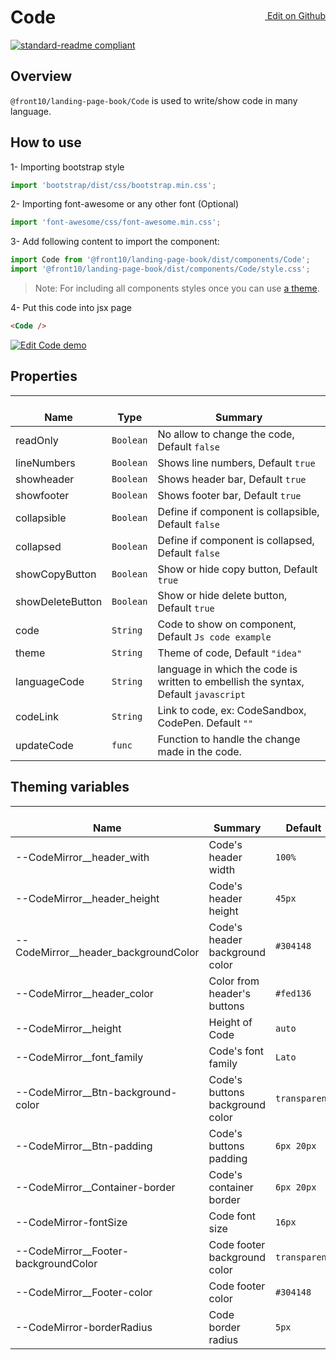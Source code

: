<a style="float:right; margin-top: 30px;" target="_blank" href="https://github.com/front10/landing-page-book/edit/master/src/components/Code/README.md"> <img width="15px;" src="https://assets-cdn.github.com/images/icons/emoji/unicode/270f.png"/> Edit on Github
</a>

# Code

[![standard-readme compliant](https://img.shields.io/badge/standard--readme-OK-green.svg?style=flat-square)](https://github.com/RichardLitt/standard-readme)

## Overview

`@front10/landing-page-book/Code` is used to write/show code in many language.

## How to use

1- Importing bootstrap style

```js
import 'bootstrap/dist/css/bootstrap.min.css';
```

2- Importing font-awesome or any other font (Optional)

```js
import 'font-awesome/css/font-awesome.min.css';
```

3- Add following content to import the component:

```js
import Code from '@front10/landing-page-book/dist/components/Code';
import '@front10/landing-page-book/dist/components/Code/style.css';
```

> Note: For including all components styles once you can use [a theme](https://github.com/front10/landing-page-book/wiki/Theming).

4- Put this code into jsx page

```html
<Code />
```

<a target="_blank" href="https://codesandbox.io/s/pmjvk5wl27">
  <img alt="Edit Code demo" src="https://codesandbox.io/static/img/play-codesandbox.svg">
</a>

## Properties

| </br>Name        | </br>Type | </br>Summary                                                                        |
| ---------------- | --------- | ----------------------------------------------------------------------------------- |
| readOnly         | `Boolean` | No allow to change the code, Default `false`                                        |
| lineNumbers      | `Boolean` | Shows line numbers, Default `true`                                                  |
| showheader       | `Boolean` | Shows header bar, Default `true`                                                    |
| showfooter       | `Boolean` | Shows footer bar, Default `true`                                                    |
| collapsible      | `Boolean` | Define if component is collapsible, Default `false`                                 |
| collapsed        | `Boolean` | Define if component is collapsed, Default `false`                                   |
| showCopyButton   | `Boolean` | Show or hide copy button, Default `true`                                            |
| showDeleteButton | `Boolean` | Show or hide delete button, Default `true`                                          |
| code             | `String`  | Code to show on component, Default `Js code example`                                |
| theme            | `String`  | Theme of code, Default `"idea"`                                                     |
| languageCode     | `String`  | language in which the code is written to embellish the syntax, Default `javascript` |
| codeLink         | `String`  | Link to code, ex: CodeSandbox, CodePen. Default `""`                                |
| updateCode       | `func`    | Function to handle the change made in the code.                                     |

## Theming variables

| </br>Name                              | </br>Summary                    | </br>Default  |
| -------------------------------------- | ------------------------------- | ------------- |
| --CodeMirror\_\_header_with            | Code's header width             | `100%`        |
| --CodeMirror\_\_header_height          | Code's header height            | `45px`        |
| --CodeMirror\_\_header_backgroundColor | Code's header background color  | `#304148`     |
| --CodeMirror\_\_header_color           | Color from header's buttons     | `#fed136`     |
| --CodeMirror\_\_height                 | Height of Code                  | `auto`        |
| --CodeMirror\_\_font_family            | Code's font family              | `Lato`        |
| --CodeMirror\_\_Btn-background-color   | Code's buttons background color | `transparent` |
| --CodeMirror\_\_Btn-padding            | Code's buttons padding          | `6px 20px`    |
| --CodeMirror\_\_Container-border       | Code's container border         | `6px 20px`    |
| --CodeMirror-fontSize                  | Code font size                  | `16px`        |
| --CodeMirror\_\_Footer-backgroundColor | Code footer background color    | `transparent` |
| --CodeMirror\_\_Footer-color           | Code footer color               | `#304148`     |
| --CodeMirror-borderRadius              | Code border radius              | `5px`         |
